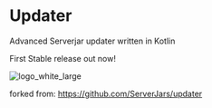 # Updater

Advanced Serverjar updater written in Kotlin

First Stable release out now!

![logo_white_large](https://user-images.githubusercontent.com/80217114/159139375-ecdaa4fb-dc68-405e-b5df-6d318ac6b8ed.png)

forked from: https://github.com/ServerJars/updater
